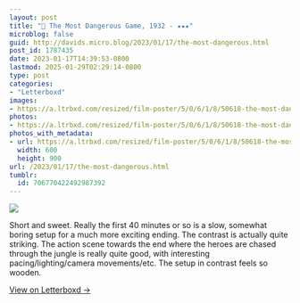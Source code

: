 ```yaml
---
layout: post
title: "🍿 The Most Dangerous Game, 1932 - ★★★"
microblog: false
guid: http://davids.micro.blog/2023/01/17/the-most-dangerous.html
post_id: 1787435
date: 2023-01-17T14:39:53-0800
lastmod: 2025-01-29T02:29:14-0800
type: post
categories:
- "Letterboxd"
images:
- https://a.ltrbxd.com/resized/film-poster/5/0/6/1/8/50618-the-most-dangerous-game-0-600-0-900-crop.jpg?v=ad7dec1b9b
photos:
- https://a.ltrbxd.com/resized/film-poster/5/0/6/1/8/50618-the-most-dangerous-game-0-600-0-900-crop.jpg?v=ad7dec1b9b
photos_with_metadata:
- url: https://a.ltrbxd.com/resized/film-poster/5/0/6/1/8/50618-the-most-dangerous-game-0-600-0-900-crop.jpg?v=ad7dec1b9b
  width: 600
  height: 900
url: /2023/01/17/the-most-dangerous.html
tumblr:
  id: 706770422492987392
---
```

 <p><img src="https://a.ltrbxd.com/resized/film-poster/5/0/6/1/8/50618-the-most-dangerous-game-0-600-0-900-crop.jpg?v=ad7dec1b9b"/></p> <p>Short and sweet. Really the first 40 minutes or so is a slow, somewhat boring setup for a much more exciting ending. The contrast is actually quite striking. The action scene towards the end where the heroes are chased through the jungle is really quite good, with interesting pacing/lighting/camera movements/etc. The setup in contrast feels so wooden.</p> 
<p><a href="https://letterboxd.com/theschlaepfer/film/the-most-dangerous-game/">View on Letterboxd →</a></p>
